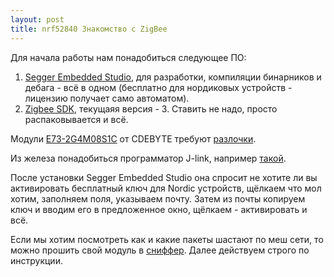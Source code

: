 ```yaml
---
layout: post
title: nrf52840 Знакомство с ZigBee
---
```


  Для начала работы нам понадобиться следующее ПО:
  1. [Segger Embedded Studio](https://www.segger.com/downloads/embedded-studio), для разработки, компиляции бинарников и дебага - всё в одном (бесплатно для нордиковых устройств - лицензию получает само автоматом).
  2. [Zigbee SDK](https://www.nordicsemi.com/?sc_itemid=%7B55A66FBE-42A1-4ABE-A8F4-17F8D86DD41A%7D), текущаяя версия - 3.  Ставить не надо, просто распаковывается и всё.
  
  Модули [E73-2G4M08S1C](http://ali.ski/Sn8BHa) от CDEBYTE требуют [разлочки](https://mysensors-rus.github.io/nrf52840-The-first-steps/). 

  Из железа понадобиться программатор J-link, например [такой](http://ali.ski/DCp-ZJ).

  После установки Segger Embedded Studio она спросит не хотите ли вы активировать бесплатный ключ для Nordic устройств, щёлкаем что мол хотим, заполняем поля, указываем почту. Затем из почты копируем ключ и вводим его в предложенное окно, щёлкаем - активировать и всё.

  Если мы хотим посмотреть как и какие пакеты шастают по меш сети, то можно прошить свой модуль в [сниффер](https://github.com/NordicSemiconductor/nRF-Sniffer-for-802.15.4). Далее действуем строго по инструкции.
 
  
  
